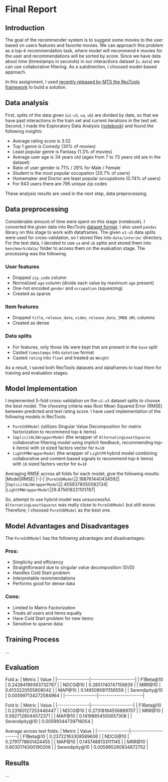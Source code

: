 # Final Report

## Introduction

The goal of the recommender system is to suggest some movies to the user based on users features and favorite movies. We can approach this problem as a top-$k$ recommendation task, where model will recommend $k$ movies for the user and recommendations will be sorted by score. Since we have data about time (timestamps in seconds) in our interactions dataset (`u.data`) we can use collaborative filtering. As a subdirection, I choosed model-based approach.

In this assignment, I used [recently released by MTS the RecTools framework](https://habr.com/ru/articles/773126/) to build a solution.

## Data analysis

First, splits of the data given (`u1-u5`, `ua`, `ub`) are divided by date, so that we have past interactions in the train set and current iterations in the test set.
Second, I made the Exploratory Data Analysis ([notebook](../notebooks/1.0-eda.ipynb)) and found the following insights:
- Average rating score is 3.52
- Top 1 genre is Comedy (30% of movies)
- Least popular genre is Fantasy (1.3% of movies)
- Average user age is 34 years old (ages from 7 to 73 years old are in the dataset)
- Ratio of user gender is 71% / 29% for Male / Female
- Student is the most popular occupation (20.7% of users)
- Homemaker and Doctor are least popular occupations (0.74% of users)
- For 943 users there are 795 unique zip codes

These analysis results are used in the next step, data preprocessing.

## Data preprocessing

Considerable amount of time were spent on this stage (notebook). I converted the given data into RecTools [dataset format](https://rectools.readthedocs.io/en/stable/api/rectools.dataset.dataset.Dataset.html#rectools.dataset.dataset.Dataset). I also used `pandas` library on this stage to work with dataframes. The given `u1-u5` data splits were used for cross-validation, so I stored files into `data/interim/` directory. For the test data, I decided to use `ua` and `ub` splits and stored them into `benchmark/data/` folder to access them on the evaluation stage. The processing was the following:

### User features

- Dropped `zip_code` column
- Normalized `age` column (divide each value by maximum `age` present)
- One-hot encoded `gender` and `occupation` (squeezing)
- Created as sparse

### Item features

- Dropped `title`, `release_date`, `video_release_date`, `IMDB_URL` columns
- Created as dense

### Data splits

- For features, only those ids were kept that are present in the `base` split
- Casted `timestamps` into `datetime` format
- Casted `rating` into `float` and treated as `Weight`


As a result, I saved both RecTools datasets and dataframes to load them for training and evaluation stages.

## Model Implementation

I implemented 5-fold cross-validation on the `u1-u5` dataset splits to choose the best model. The choosing criteria was Root Mean Squared Error (RMSE) between predicted and test rating score. I have used implementation of the following models in RecTools:
- `PureSVDModel` (utilizes Singular Value Decomposition for matrix factorization to recommend top-k items)
- `ImplicitALSWrapperModel` (the wrapper of `AlternatingLeastSquares` collaborative filtering model using implicit feedback, recommending top-k items) with `10` sized factors vector for `K=10`
- `LightFMWrapperModel` (the wrapper of `LightFM` hybrid model combining collaborative and content-based signals to recommend top-k items) with `10` sized factors vector for `K=10`

Averaging RMSE across all folds for each model, give the following results:
|Model|RMSE|
|-|-|
|`PureSVDModel`|2.188761440434592|
|`ImplicitALSWrapperModel`|2.4058378050082134|
|`LightFMWrapperModel`|29.475618221101787|

So, attempt to use hybrid model was unsuccessful. `AlternatingLeastSquares` was really close to `PureSVDModel` but still worse. Therefore, I choosed `PureSVDModel` as the best one. 


## Model Advantages and Disadvantages

The `PureSVDModel` has the following advantages and disadvantages:

### Pros:

- Simplicity and efficiency
- Straightforward due to singular value decomposition (SVD)
- Handles Cold Start problem
- Interpretable reommendations
- Performs good for dense data

### Cons:

- Limited to Matrix Factorization
- Treats all users and items equally
- Have Cold Start problem for new items:
- Sensitive to sparse data:

## Training Process
...
## Evaluation

Fold a:
|     Metric     |        Value         |
|----------------|----------------------|
|   F1Beta@10    | 0.24284199363732767  |
|    NDCG@10     |  0.2851740747159939  |
|     MRR@10     |  0.6133220555808042  |
|     MAP@10     |  0.1495090811156559  |
| Serendipity@10 | 0.005997134272584964 |
|----------------|----------------------|

Fold b:
|     Metric     |        Value        |
|----------------|---------------------|
|   F1Beta@10    | 0.23160127253446447 |
|    NDCG@10     | 0.27318164556889707 |
|     MRR@10     | 0.5927128044572371  |
|     MAP@10     | 0.14198854550657308 |
| Serendipity@10 | 0.00599344739716054 |

Average across test folds:
|     Metric     |        Value         |
|----------------|----------------------|
|   F1Beta@10    | 0.23722163308589606  |
|    NDCG@10     |  0.2791778601424455  |
|     MAP@10     |  0.1457488133111145  |
|     MRR@10     |  0.6030174300190206  |
| Serendipity@10 | 0.005995290834872752 |

## Results
...